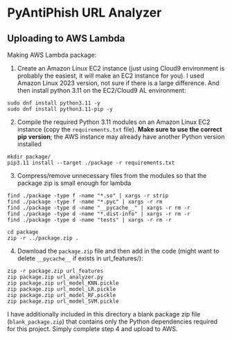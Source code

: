# PyAntiPhish URL Analyzer

## Uploading to AWS Lambda
Making AWS Lambda package:
1. Create an Amazon Linux EC2 instance (just using Cloud9 environment is probably the easiest, it will make an EC2 instance for you). I used Amazon Linux 2023 version, not sure if there is a large difference.
And then install python 3.11 on the EC2/Cloud9 AL environment:
```
sudo dnf install python3.11 -y
sudo dnf install python3.11-pip -y
```

2. Compile the required Python 3.11 modules on an Amazon Linux EC2 instance (copy the `requirements.txt` file). **Make sure to use the correct pip version**; the AWS instance may already have another Python version installed
```
mkdir package/
pip3.11 install --target ./package -r requirements.txt
```

3. Compress/remove unnecessary files from the modules so that the package zip is small enough for lambda
```
find ./package -type f -name "*.so" | xargs -r strip
find ./package -type f -name "*.pyc" | xargs -r rm
find ./package -type d -name "__pycache__" | xargs -r rm -r
find ./package -type d -name "*.dist-info" | xargs -r rm -r
find ./package -type d -name "tests" | xargs -r rm -r

cd package
zip -r ../package.zip .
```

4. Download the `package.zip` file and then add in the code (might want to delete `__pycache__` if exists in url_features/):
```
zip -r package.zip url_features
zip package.zip url_analyzer.py
zip package.zip url_model_KNN.pickle
zip package.zip url_model_LR.pickle
zip package.zip url_model_RF.pickle
zip package.zip url_model_SVM.pickle
```


I have additionally included in this directory a blank package zip file (`blank_package.zip`) that contains only the Python dependencies required for this project. Simply complete step 4 and upload to AWS.